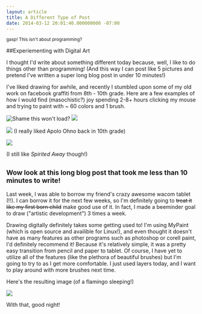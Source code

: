 ```yaml
---
layout: article
title: A Different Type of Post
date: 2014-03-12 20:01:40.000000000 -07:00
---
```

<small> gasp! This isn't about programming? </small>



##Experiementing with Digital Art

I thought I'd write about something different today because, well, I like to do things other than programming! (And this way I can post like 5 pictures and pretend I've written a super long blog post in under 10 minutes!)

I've liked drawing for awhile, and recently I stumbled upon some of my old work on facebook graffiti from 8th - 10th grade. Here are a few examples of how I would find (masochistic?) joy spending 2-8+ hours clicking my mouse and trying to paint with ~ 60 colors and 1 brush.

![Shame this won't load?](https://s3.amazonaws.com/graffiti/cd03165e99db0bf24663c027a712050b_580x270.png)
![](https://s3.amazonaws.com/graffiti/e42d5598d8fe71bbb41cdd80ebbb525f_580x270.png)


![](https://s3.amazonaws.com/graffiti/407f8e3d0f3f67f04975fed94444575f_580x270.png)
(I really liked Apolo Ohno back in 10th grade)



 ![](https://s3.amazonaws.com/graffiti/-Wa_qmQIYOU_580x270.png)
 
 (I still like *Spirited Away* though!)
 
 <small> Wow look at this long blog post that took me less than 10 minutes to write! </small>
 ---
 
Last week, I was able to borrow my friend's crazy awesome wacom tablet (!!). I can borrow it for the next few weeks, so I'm definitely going to <s>treat it like my first born child</s> make good use of it. In fact, I made a beeminder goal to draw ("artistic development") 3 times a week.

Drawing digitally definitely takes some getting used to! I'm using MyPaint (which is open source and availible for Linux!), and even thought it doesn't have as many features as other programs such as photoshop or corell paint, I'd definitely recommend it! Because it's relatively simple, it was a pretty easy transition from pencil and paper to tablet. Of course, I have yet to utilize all of the features (like the plethora of beautiful brushes) but I'm going to try to as I get more comfortable. I just used layers today, and I want to play around with more brushes next time.


Here's the resulting image (of a flamingo sleeping!)

![](/content/images/2014/Mar/flamingo.png)


With that, good night! 








